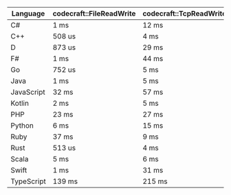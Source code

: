| Language | codecraft::FileReadWrite | codecraft::TcpReadWrite | example::FileReadWrite | example::TcpReadWrite |
| - | --- | --- | --- | --- |
| C# | 1 ms | 12 ms | 843 us | 259 us |
| C++ | 508 us | 4 ms | 332 us | 96 us |
| D | 873 us | 29 ms | 44 us | 202 us |
| F# | 1 ms | 44 ms | 1 ms | 511 us |
| Go | 752 us | 5 ms | 250 us | 84 us |
| Java | 1 ms | 5 ms | 803 us | 282 us |
| JavaScript | 32 ms | 57 ms | 930 us | 1 ms |
| Kotlin | 2 ms | 5 ms | 1 ms | 473 us |
| PHP | 23 ms | 27 ms | 580 us | 268 us |
| Python | 6 ms | 15 ms | 849 us | 244 us |
| Ruby | 37 ms | 9 ms | 883 us | 132 us |
| Rust | 513 us | 4 ms | 362 us | 94 us |
| Scala | 5 ms | 6 ms | 3 ms | 811 us |
| Swift | 1 ms | 31 ms | 347 us | 231 us |
| TypeScript | 139 ms | 215 ms | 1 ms | 2 ms |